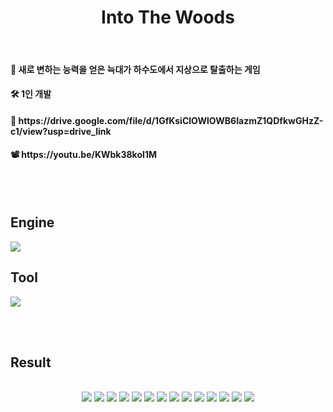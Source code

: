 <!-- Title -->
  <div align='center'>
    <h1>Into The Woods</h1>
  </div>

  <br>

  <!-- Introduce -->
  <h4> 👾 새로 변하는 능력을 얻은 늑대가 하수도에서 지상으로 탈출하는 게임 </h4>
  <h4> 🛠️ 1인 개발 </h4>
  
  <!-- Link -->
  <h4> 🔗 https://drive.google.com/file/d/1GfKsiClOWlOWB6IazmZ1QDfkwGHzZ-c1/view?usp=drive_link </h4>
  <h4> 📽️ https://youtu.be/KWbk38koI1M </h4>

  <br><br>

  <!-- Tools -->
  <h2> Engine </h2>
  <div>
    <img src="https://img.shields.io/badge/unrealengine-%23313131.svg?style=for-the-badge&logo=unrealengine&logoColor=white"/>
  </div>

  <h2> Tool </h2>
  <div>
    <img src="https://img.shields.io/badge/blueprint-137CBD.svg?style=for-the-badge&logo=blueprint&logoColor=white"/>
  </div>
  
  <br><br>

  <!-- Result Presentation -->
  <h2> Result </h2>
  <br>
  <div align="center">
    <img src="https://github.com/user-attachments/assets/aab18476-2627-4151-80fd-f9eda23be2ea"/>
    <img src="https://github.com/user-attachments/assets/2f731e0b-70aa-4ff3-b31c-b68043e0df52"/>
    <img src="https://github.com/user-attachments/assets/7131729e-44f3-4197-b2ea-86e20ecdad70"/>
    <img src="https://github.com/user-attachments/assets/c1f1356c-0d56-4154-b212-df5e62d41c63"/>
    <img src="https://github.com/user-attachments/assets/effef294-ff84-4e1d-ab2e-2740fe4ab922"/>
    <img src="https://github.com/user-attachments/assets/cabd884b-ac6b-4366-b612-0f1d34a7ca3b"/>
    <img src="https://github.com/user-attachments/assets/9ae3cb6d-9511-49e6-8b73-e07a6cfeaaa0"/>
    <img src="https://github.com/user-attachments/assets/6e551e96-ecc9-4b69-b289-635e03549535"/>
    <img src="https://github.com/user-attachments/assets/84ce318e-b897-472f-a77e-a64847ec6646"/>
    <img src="https://github.com/user-attachments/assets/7a197981-7d75-403e-aa0f-5b28e5b3ddb3"/>
    <img src="https://github.com/user-attachments/assets/59b90146-93ac-4f1e-a9e8-030ced26daec"/>
    <img src="https://github.com/user-attachments/assets/319c5298-708b-4624-b818-11c69b3e8673"/>
    <img src="https://github.com/user-attachments/assets/9d73c85b-25c9-484f-8bdc-aec727f02bb8"/>
    <img src="https://github.com/user-attachments/assets/2b1de453-9646-4b59-97c1-2a668b4c07d6"/>
  </div>
